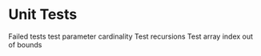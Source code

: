 # Unit Tests

Failed tests test parameter cardinality
Test recursions
Test array index out of bounds